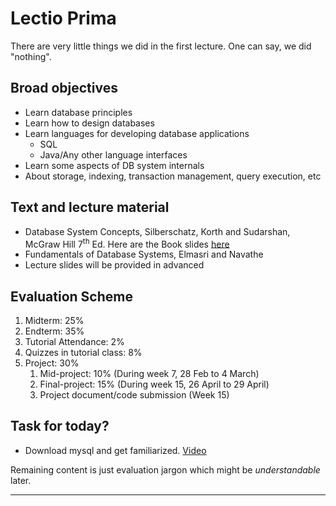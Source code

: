 # Lectio Prima
There are very little things we did in the first lecture. One can say, we did "nothing".

## Broad objectives
- Learn database principles
- Learn how to design databases
- Learn languages for developing database applications
	- SQL
	- Java/Any other language interfaces
- Learn some aspects of DB system internals
- About storage, indexing, transaction management, query execution, etc

## Text and lecture material
- Database System Concepts, Silberschatz, Korth and Sudarshan, McGraw Hill 7<sup>th</sup> Ed. Here are the Book slides [here](https://www.db-book.com/db6/slide-dir/)
- Fundamentals of Database Systems, Elmasri and Navathe
- Lecture slides will be provided in advanced

## Evaluation Scheme
1. Midterm: 25%
2. Endterm: 35%
3. Tutorial Attendance: 2%
4. Quizzes in tutorial class: 8%
5. Project: 30%
	1. Mid-project: 10% (During week 7, 28 Feb to 4 March)
	2. Final-project: 15% (During week 15, 26 April to 29 April)
	3. Project document/code submission (Week 15)

## Task for today?
- Download mysql and get familiarized. [Video](https://www.youtube.com/watch?v=6dC0xjdIPZ0)

Remaining content is just evaluation jargon which might be *understandable* later.
___